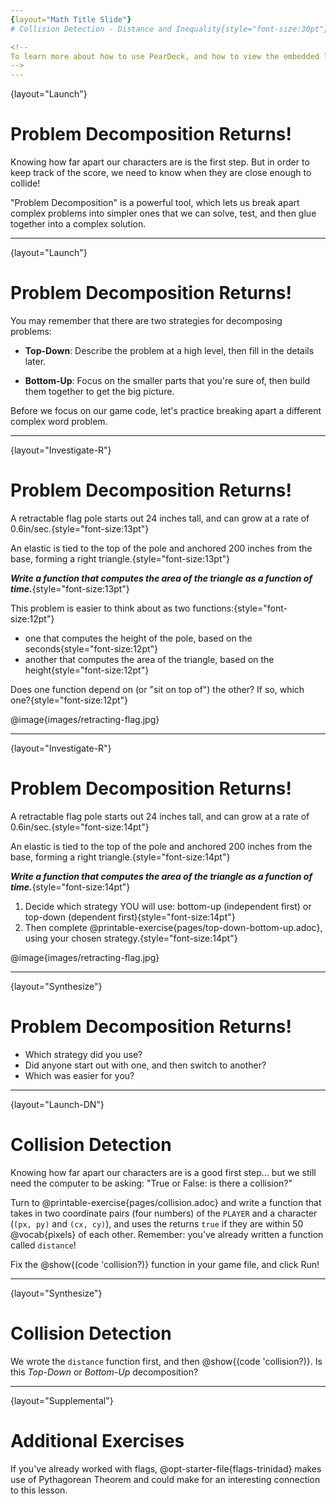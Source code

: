 ```yaml
---
{layout="Math Title Slide"}
# Collision Detection - Distance and Inequality{style="font-size:30pt"}

<!--
To learn more about how to use PearDeck, and how to view the embedded links on these slides without going into present mode visit https://help.peardeck.com/en
-->
---
```

{layout="Launch"}
# Problem Decomposition Returns! 

Knowing how far apart our characters are is the first step. But in order to keep track of the score, we need to know when they are close enough to collide!

"Problem Decomposition" is a powerful tool, which lets us break apart complex problems into simpler ones that we can solve, test, and then glue together into a complex solution.

---
{layout="Launch"}
# Problem Decomposition Returns! 

You may remember that there are two strategies for decomposing problems:

- __Top-Down__: Describe the problem at a high level, then fill in the details later.

- __Bottom-Up__: Focus on the smaller parts that you're sure of, then build them together to get the big picture.

Before we focus on our game code, let's practice breaking apart a different complex word problem.


---
{layout="Investigate-R"}
# Problem Decomposition Returns! 

A retractable flag pole starts out 24 inches tall, and can grow at a rate of 0.6in/sec.{style="font-size:13pt"} 

An elastic is tied to the top of the pole and anchored 200 inches from the base, forming a right triangle.{style="font-size:13pt"} 

__*Write a function that computes the area of the triangle as a function of time.*__{style="font-size:13pt"}


This problem is easier to think about as two functions:{style="font-size:12pt"}
* one that computes the height of the pole, based on the seconds{style="font-size:12pt"}
* another that computes the area of the triangle, based on the height{style="font-size:12pt"}

Does one function depend on (or "sit on top of") the other? If so, which one?{style="font-size:12pt"}

@image{images/retracting-flag.jpg}

<!--
1. Scaffolded discussion of this word problem continues on next slide
1. Does one function depend on (or "sit on top of") the other? If so, which one?
* _Yes - `area` depends on `height`._
-->

---
{layout="Investigate-R"}
# Problem Decomposition Returns! 

A retractable flag pole starts out 24 inches tall, and can grow at a rate of 0.6in/sec.{style="font-size:14pt"} 

An elastic is tied to the top of the pole and anchored 200 inches from the base, forming a right triangle.{style="font-size:14pt"} 

__*Write a function that computes the area of the triangle as a function of time.*__{style="font-size:14pt"}

1. Decide which strategy YOU will use: bottom-up (independent first) or top-down (dependent first){style="font-size:14pt"}
2. Then complete @printable-exercise{pages/top-down-bottom-up.adoc}, using your chosen strategy.{style="font-size:14pt"}

@image{images/retracting-flag.jpg}

---
{layout="Synthesize"}
# Problem Decomposition Returns! 

- Which strategy did you use?
- Did anyone start out with one, and then switch to another?
- Which was easier for you?

---
{layout="Launch-DN"}
# Collision Detection 

Knowing how far apart our characters are is a good first step... but we still need the computer to be asking: "True or False: is there a collision?"

Turn to @printable-exercise{pages/collision.adoc} and write a function that takes in two coordinate pairs (four numbers) of the `PLAYER` and a character (`(px, py)` and `(cx, cy)`), and uses the returns `true` if they are within 50 @vocab{pixels} of each other. Remember: you've already written a function called `distance`!

Fix the @show{(code 'collision?)} function in your game file, and click Run!

---
{layout="Synthesize"}
# Collision Detection 

We wrote the `distance` function first, and then @show{(code 'collision?)}. Is this *Top-Down* or *Bottom-Up* decomposition?

<!--
- Explicitly point out that this function is easy to write because we can _re-use_ the distance function.
- Connect this back to `profit`, `revenue`, `cost` and `onscreen` from @lesson-link{problem-decomposition}. Problem Decomposition is powerful!
-->

---
{layout="Supplemental"}
# Additional Exercises

If you've already worked with flags, @opt-starter-file{flags-trinidad}
makes use of Pythagorean Theorem and could make for an interesting connection to this lesson.
